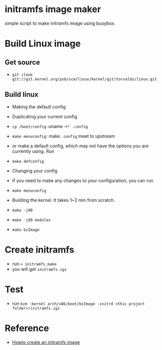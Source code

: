 # initramfs image maker
simple script to make initramfs image using busybox.

# Build Linux image

## Get source
* `git clone git://git.kernel.org/pub/scm/linux/kernel/git/torvalds/linux.git`

## Build linux
* Making the default config
 * Duplicating your current config
  * `cp /boot/config-`uname -r`* .config`
  * `make menuconfig`: make `.config` meet to upstream

 * or make a default config, which may not have the options you are currently using. Run
 * ```make defconfig```

* Changing your config
 * If you need to make any changes to your configuration, you can run
 * ```make menuconfig```

* Building the kernel. It takes 1~2 min from scratch.
 * ```make -j80```
 * ```make -j80 modules```
 * ```make bzImage```

# Create initramfs
* run `> initramfs_make`
* you will get `initramfs.igz`

# Test
* run `kvm -kernel arch/x86/boot/bzImage -initrd <this project folder>/initramfs.igz`

# Reference
* [Howto create an initramfs image](http://jootamam.net/howto-initramfs-image.htm)
